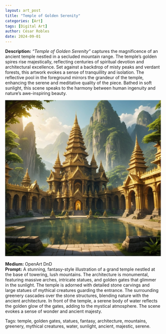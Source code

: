 ```yaml
---
layout: art_post
title: "Temple of Golden Serenity"
categories: [Art]
tags: [Digital Art]
author: César Robles
date: 2024-09-01
---
```

**Description:** *“Temple of Golden Serenity”* captures the magnificence of an ancient temple nestled in a secluded mountain range. The temple’s golden spires rise majestically, reflecting centuries of spiritual devotion and architectural excellence. Set against a backdrop of misty peaks and verdant forests, this artwork evokes a sense of tranquillity and isolation. The reflective pool in the foreground mirrors the grandeur of the temple, enhancing the serene and meditative quality of the piece. Bathed in soft sunlight, this scene speaks to the harmony between human ingenuity and nature’s awe-inspiring beauty.

![Temple of Golden Serenity](/imag/digital_art/temple_of_golden_serenity.jpg)

**Medium:** OpenArt DnD\
**Prompt:** A stunning, fantasy-style illustration of a grand temple nestled at the base of towering, lush mountains. The architecture is monumental, featuring massive arches, intricate statues, and golden gates that glimmer in the sunlight. The temple is adorned with detailed stone carvings and large statues of mythical creatures guarding the entrance. The surrounding greenery cascades over the stone structures, blending nature with the ancient architecture. In front of the temple, a serene body of water reflects the golden glow of the gates, adding to the mystical atmosphere. The scene evokes a sense of wonder and ancient majesty.

Tags: temple, golden gates, statues, fantasy, architecture, mountains, greenery, mythical creatures, water, sunlight, ancient, majestic, serene.
